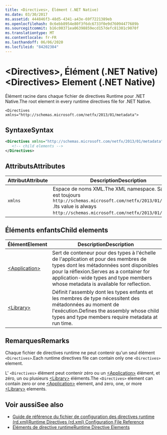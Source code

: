 ```yaml
---
title: <Directives>, Élément (.NET Native)
ms.date: 03/30/2017
ms.assetid: 444846f3-48d5-4341-a43e-69f7221389eb
ms.openlocfilehash: 0c6ebb8954e80f3f6dc6733f0e9d76094477689b
ms.sourcegitcommit: b16c00371ea06398859ecd157defc81301c9070f
ms.translationtype: MT
ms.contentlocale: fr-FR
ms.lasthandoff: 06/06/2020
ms.locfileid: "84202384"
---
```

# <a name="directives-element-net-native"></a><span data-ttu-id="f12b3-102">\<Directives>, Élément (.NET Native)</span><span class="sxs-lookup"><span data-stu-id="f12b3-102">\<Directives> Element (.NET Native)</span></span>
<span data-ttu-id="f12b3-103">Élément racine dans chaque fichier de directives Runtime pour .NET Native.</span><span class="sxs-lookup"><span data-stu-id="f12b3-103">The root element in every runtime directives file for .NET Native.</span></span>  
  
 `<Directives xmlns="http://schemas.microsoft.com/netfx/2013/01/metadata">`
  
## <a name="syntax"></a><span data-ttu-id="f12b3-104">Syntaxe</span><span class="sxs-lookup"><span data-stu-id="f12b3-104">Syntax</span></span>  
  
```xml  
<Directives xmlns="http://schemas.microsoft.com/netfx/2013/01/metadata">  
   <!-- child elements -->
</Directives>  
```  
  
## <a name="attributes"></a><span data-ttu-id="f12b3-105">Attributs</span><span class="sxs-lookup"><span data-stu-id="f12b3-105">Attributes</span></span>  
  
|<span data-ttu-id="f12b3-106">Attribut</span><span class="sxs-lookup"><span data-stu-id="f12b3-106">Attribute</span></span>|<span data-ttu-id="f12b3-107">Description</span><span class="sxs-lookup"><span data-stu-id="f12b3-107">Description</span></span>|  
|---------------|-----------------|  
|`xmlns`|<span data-ttu-id="f12b3-108">Espace de noms XML.</span><span class="sxs-lookup"><span data-stu-id="f12b3-108">The XML namespace.</span></span> <span data-ttu-id="f12b3-109">Sa valeur est toujours `http://schemas.microsoft.com/netfx/2013/01/metadata` .</span><span class="sxs-lookup"><span data-stu-id="f12b3-109">Its value is always `http://schemas.microsoft.com/netfx/2013/01/metadata`.</span></span>|  
  
## <a name="child-elements"></a><span data-ttu-id="f12b3-110">Éléments enfants</span><span class="sxs-lookup"><span data-stu-id="f12b3-110">Child elements</span></span>  
  
|<span data-ttu-id="f12b3-111">Élément</span><span class="sxs-lookup"><span data-stu-id="f12b3-111">Element</span></span>|<span data-ttu-id="f12b3-112">Description</span><span class="sxs-lookup"><span data-stu-id="f12b3-112">Description</span></span>|  
|-------------|-----------------|  
|[\<Application>](application-element-net-native.md)|<span data-ttu-id="f12b3-113">Sert de conteneur pour des types à l'échelle de l'application et pour des membres de types dont les métadonnées sont disponibles pour la réflexion.</span><span class="sxs-lookup"><span data-stu-id="f12b3-113">Serves as a container for application-wide types and type members whose metadata is available for reflection.</span></span>|  
|[\<Library>](library-element-net-native.md)|<span data-ttu-id="f12b3-114">Définit l'assembly dont les types enfants et les membres de type nécessitent des métadonnées au moment de l'exécution.</span><span class="sxs-lookup"><span data-stu-id="f12b3-114">Defines the assembly whose child types and type members require metadata at run time.</span></span>|  
  
## <a name="remarks"></a><span data-ttu-id="f12b3-115">Remarques</span><span class="sxs-lookup"><span data-stu-id="f12b3-115">Remarks</span></span>  
 <span data-ttu-id="f12b3-116">Chaque fichier de directives runtime ne peut contenir qu'un seul élément `<Directives>`.</span><span class="sxs-lookup"><span data-stu-id="f12b3-116">Each runtime directives file can contain only one `<Directives>` element.</span></span>  
  
 <span data-ttu-id="f12b3-117">L' `<Directives>` élément peut contenir zéro ou un [\<Application>](application-element-net-native.md) élément, et zéro, un ou plusieurs [\<Library>](library-element-net-native.md) éléments.</span><span class="sxs-lookup"><span data-stu-id="f12b3-117">The `<Directives>` element can contain zero or one [\<Application>](application-element-net-native.md) element, and zero, one, or more [\<Library>](library-element-net-native.md) elements.</span></span>  
  
## <a name="see-also"></a><span data-ttu-id="f12b3-118">Voir aussi</span><span class="sxs-lookup"><span data-stu-id="f12b3-118">See also</span></span>

- [<span data-ttu-id="f12b3-119">Guide de référence du fichier de configuration des directives runtime (rd.xml)</span><span class="sxs-lookup"><span data-stu-id="f12b3-119">Runtime Directives (rd.xml) Configuration File Reference</span></span>](runtime-directives-rd-xml-configuration-file-reference.md)
- [<span data-ttu-id="f12b3-120">Éléments de directive runtime</span><span class="sxs-lookup"><span data-stu-id="f12b3-120">Runtime Directive Elements</span></span>](runtime-directive-elements.md)
